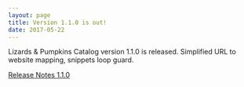 ```yaml
---
layout: page
title: Version 1.1.0 is out!
date: 2017-05-22
---
```


Lizards & Pumpkins Catalog version 1.1.0 is released. Simplified URL to website mapping, snippets loop guard.

[Release Notes 1.1.0](https://github.com/lizards-and-pumpkins/catalog/releases/tag/1.1.0)
